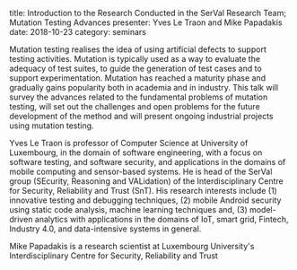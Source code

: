 title: Introduction to the Research Conducted in the SerVal Research Team; Mutation Testing Advances
presenter: Yves Le Traon and Mike Papadakis
date: 2018-10-23
category: seminars

Mutation testing realises the idea of using artificial defects to support testing activities. Mutation is typically used as a way to evaluate the adequacy of test suites, to guide the generation of test cases and to support experimentation. Mutation has reached a maturity phase and gradually gains popularity both in academia and in industry. This talk will survey the advances related to the fundamental problems of mutation testing, will set out the challenges and open problems for the future development of the method and will present ongoing industrial projects using mutation testing.

Yves Le Traon is professor of Computer Science at University of Luxembourg, in the domain of software engineering, with a focus on software testing, and software security, and applications in the domains of mobile computing and sensor-based systems. He is head of the SerVal group (SEcurity, Reasoning and VALidation) of the Interdisciplinary Centre for Security, Reliability and Trust (SnT). His research interests include (1) innovative testing and debugging techniques, (2) mobile Android security using static code analysis, machine learning techniques and, (3) model-driven analytics with applications in the domains of IoT, smart grid, Fintech, Industry 4.0, and data-intensive systems in general.


Mike Papadakis is a research scientist at Luxembourg University's Interdisciplinary Centre for Security, Reliability and Trust

